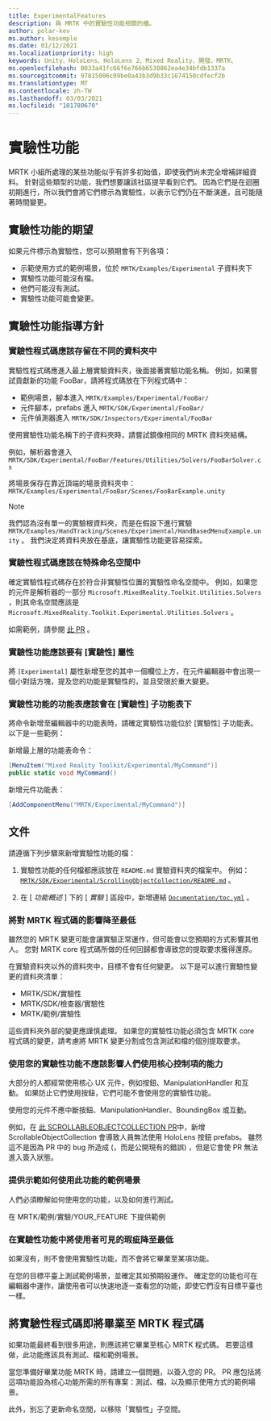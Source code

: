 ```yaml
---
title: ExperimentalFeatures
description: 與 MRTK 中的實驗性功能相關的檔。
author: polar-kev
ms.author: kesemple
ms.date: 01/12/2021
ms.localizationpriority: high
keywords: Unity、HoloLens、HoloLens 2、Mixed Reality、開發、MRTK、
ms.openlocfilehash: 0833a41fc66f6e766b6538862ea4e34bfdb1337a
ms.sourcegitcommit: 97815006c09be0a43b3d9b33c1674150cdfecf2b
ms.translationtype: MT
ms.contentlocale: zh-TW
ms.lasthandoff: 03/03/2021
ms.locfileid: "101780670"
---
```

# <a name="experimental-features"></a>實驗性功能

MRTK 小組所處理的某些功能似乎有許多初始值，即使我們尚未完全增補詳細資料。 針對這些類型的功能，我們想要讓該社區提早看到它們。 因為它們是在迴圈初期進行，所以我們會將它們標示為實驗性，以表示它們仍在不斷演進，且可能隨著時間變更。

## <a name="what-to-expect-from-an-experimental-feature"></a>實驗性功能的期望

如果元件標示為實驗性，您可以預期會有下列各項：

- 示範使用方式的範例場景，位於 `MRTK/Examples/Experimental` 子資料夾下
- 實驗性功能可能沒有檔。
- 他們可能沒有測試。
- 實驗性功能可能會變更。

## <a name="experimental-feature-guidelines"></a>實驗性功能指導方針

### <a name="experimental-code-should-live-in-a-separate-folder"></a>實驗性程式碼應該存留在不同的資料夾中

實驗性程式碼應進入最上層實驗資料夾，後面接著實驗功能名稱。 例如，如果嘗試貢獻新的功能 FooBar，請將程式碼放在下列程式碼中：

- 範例場景，腳本進入 `MRTK/Examples/Experimental/FooBar/`
- 元件腳本，prefabs 進入 `MRTK/SDK/Experimental/FooBar/`
- 元件偵測器進入 `MRTK/SDK/Inspectors/Experimental/FooBar`

使用實驗性功能名稱下的子資料夾時，請嘗試鏡像相同的 MRTK 資料夾結構。

例如，解析器會進入 `MRTK/SDK/Experimental/FooBar/Features/Utilities/Solvers/FooBarSolver.cs`

將場景保存在靠近頂端的場景資料夾中： `MRTK/Examples/Experimental/FooBar/Scenes/FooBarExample.unity`

> [!NOTE]
> 我們認為沒有單一的實驗根資料夾，而是在假設下進行實驗 `MRTK/Examples/HandTracking/Scenes/Experimental/HandBasedMenuExample.unity` 。 我們決定將資料夾放在基底，讓實驗性功能更容易探索。

### <a name="experimental-code-should-be-in-a-special-namespace"></a>實驗性程式碼應該在特殊命名空間中

確定實驗性程式碼存在於符合非實驗性位置的實驗性命名空間中。 例如，如果您的元件是解析器的一部分 `Microsoft.MixedReality.Toolkit.Utilities.Solvers` ，則其命名空間應該是 `Microsoft.MixedReality.Toolkit.Experimental.Utilities.Solvers` 。

如需範例，請參閱 [此 PR](https://github.com/microsoft/MixedRealityToolkit-Unity/pull/4532) 。

### <a name="experimental-features-should-have-an-experimental-attribute"></a>實驗性功能應該要有 [實驗性] 屬性

將 `[Experimental]` 屬性新增至您的其中一個欄位上方，在元件編輯器中會出現一個小對話方塊，提及您的功能是實驗性的，並且受限於重大變更。

### <a name="menus-for-experimental-features-should-go-under-experimental-sub-menu"></a>實驗性功能的功能表應該會在 [實驗性] 子功能表下

將命令新增至編輯器中的功能表時，請確定實驗性功能位於 [實驗性] 子功能表。 以下是一些範例：

新增最上層的功能表命令：

```c#
[MenuItem("Mixed Reality Toolkit/Experimental/MyCommand")]
public static void MyCommand()
```

新增元件功能表：

```c#
[AddComponentMenu("MRTK/Experimental/MyCommand")]
```

## <a name="documentation"></a>文件

請遵循下列步驟來新增實驗性功能的檔：

1. 實驗性功能的任何檔都應該放在 `README.md` 實驗資料夾的檔案中。 例如： [`MRTK/SDK/Experimental/ScrollingObjectCollection/README.md`](../reference-docs/README.md) 。

1. 在 [ *功能概述* ] 下的 [ *實驗* ] 區段中，新增連結 [`Documentation/toc.yml`](../toc.yml) 。

### <a name="minimize-impact-to-mrtk-code"></a>將對 MRTK 程式碼的影響降至最低

雖然您的 MRTK 變更可能會讓實驗正常運作，但可能會以您預期的方式影響其他人。
您對 MRTK core 程式碼所做的任何回歸都會導致您的提取要求獲得還原。

在實驗資料夾以外的資料夾中，目標不會有任何變更。 以下是可以進行實驗性變更的資料夾清單：

- MRTK/SDK/實驗性
- MRTK/SDK/檢查器/實驗性
- MRTK/範例/實驗性

這些資料夾外部的變更應謹慎處理。 如果您的實驗性功能必須包含 MRTK core 程式碼的變更，請考慮將 MRTK 變更分割成包含測試和檔的個別提取要求。

### <a name="using-your-experimental-feature-should-not-impact-peoples-ability-to-use-core-controls"></a>使用您的實驗性功能不應該影響人們使用核心控制項的能力

大部分的人都經常使用核心 UX 元件，例如按鈕、ManipulationHandler 和互動。 如果防止它們使用按鈕，它們可能不會使用您的實驗性功能。

使用您的元件不應中斷按鈕、ManipulationHandler、BoundingBox 或互動。

例如，在 [此 SCROLLABLEOBJECTCOLLECTION PR](https://github.com/microsoft/MixedRealityToolkit-Unity/pull/6001)中，新增 ScrollableObjectCollection 會導致人員無法使用 HoloLens 按鈕 prefabs。 雖然這不是因為 PR 中的 bug 所造成 (，而是公開現有的錯誤) ，但是它會使 PR 無法進入簽入狀態。

### <a name="provide-an-example-scene-that-demonstrates-how-to-use-the-feature"></a>提供示範如何使用此功能的範例場景

人們必須瞭解如何使用您的功能，以及如何進行測試。

在 MRTK/範例/實驗/YOUR_FEATURE 下提供範例

### <a name="minimize-user-visible-flaws-in-experimental-features"></a>在實驗性功能中將使用者可見的瑕疵降至最低

如果沒有，則不會使用實驗性功能，而不會將它畢業至某項功能。

在您的目標平臺上測試範例場景，並確定其如預期般運作。 確定您的功能也可在編輯器中運作，讓使用者可以快速地逐一查看您的功能，即使它們沒有目標平臺也一樣。

## <a name="graduating-experimental-code-into-mrtk-code"></a>將實驗性程式碼即將畢業至 MRTK 程式碼

如果功能最終看到很多用途，則應該將它畢業至核心 MRTK 程式碼。 若要這樣做，此功能應該具有測試、檔和範例場景。

當您準備好畢業功能 MRTK 時，請建立一個問題，以簽入您的 PR。 PR 應包括將這項功能設為核心功能所需的所有專案：測試、檔，以及顯示使用方式的範例場景。

此外，別忘了更新命名空間，以移除「實驗性」子空間。
